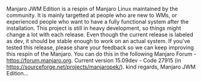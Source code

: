 Manjaro JWM Edition is a respin of Manjaro Linux maintained by the community. It is mainly targetted at people who are new to WMs, or experienced people who want to have a fully functional system after the installation. This project is still in heavy development, so things might change a lot with each release. Even though the current release is labeled as dev, it should be stable enough to work on an actual system. If you've tested this release, please share your feedback so we can keep improving this respin of the Manjaro. You can do this in the following Manjaro Forum - https://forum.manjaro.org. Current version 15.09dev - Code 27915 (in https://sourceforge.net/projects/manjaropek/). kind regards, Manjaro JWM Edition...